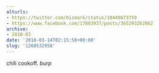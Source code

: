 ```yaml
---
alturls:
- https://twitter.com/bismark/status/10449673759
- https://www.facebook.com/17803937/posts/365293262862
archive:
- 2010-03
date: '2010-03-14T02:15:58+00:00'
slug: '1268532958'
---
```


chili cookoff. *burp*

